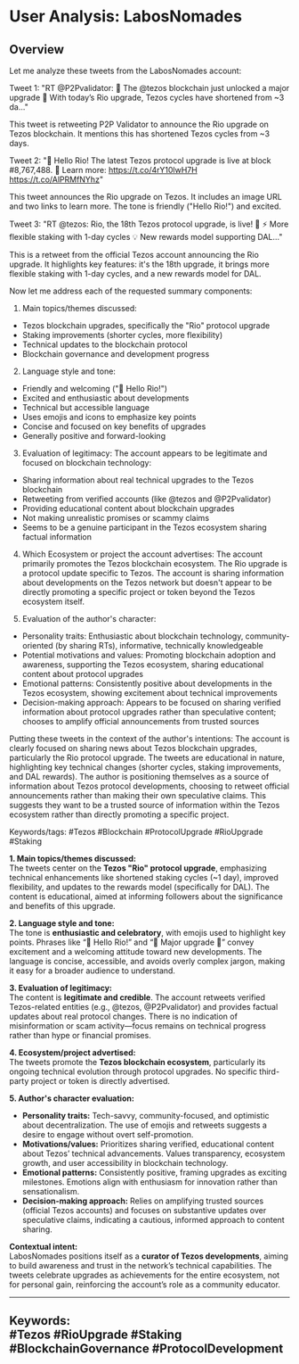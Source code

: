 # User Analysis: LabosNomades

## Overview

<think>
Let me analyze these tweets from the LabosNomades account:

Tweet 1:
"RT @P2Pvalidator: 🚨 The @tezos blockchain just unlocked a major upgrade 🚨
With today’s Rio upgrade, Tezos cycles have shortened from ~3 da..."

This tweet is retweeting P2P Validator to announce the Rio upgrade on Tezos blockchain. It mentions this has shortened Tezos cycles from ~3 days.

Tweet 2:
"👋 Hello Rio!
The latest Tezos protocol upgrade is live at block #8,767,488.
🔗 Learn more: https://t.co/4rY10lwH7H https://t.co/AlPRMfNYhz"

This tweet announces the Rio upgrade on Tezos. It includes an image URL and two links to learn more. The tone is friendly ("Hello Rio!") and excited.

Tweet 3:
"RT @tezos: Rio, the 18th Tezos protocol upgrade, is live! 🌴
⚡️ More flexible staking with 1-day cycles
💡 New rewards model supporting DAL…"

This is a retweet from the official Tezos account announcing the Rio upgrade. It highlights key features: it's the 18th upgrade, it brings more flexible staking with 1-day cycles, and a new rewards model for DAL.

Now let me address each of the requested summary components:

1. Main topics/themes discussed:
- Tezos blockchain upgrades, specifically the "Rio" protocol upgrade
- Staking improvements (shorter cycles, more flexibility)
- Technical updates to the blockchain protocol
- Blockchain governance and development progress

2. Language style and tone:
- Friendly and welcoming ("👋 Hello Rio!")
- Excited and enthusiastic about developments
- Technical but accessible language
- Uses emojis and icons to emphasize key points
- Concise and focused on key benefits of upgrades
- Generally positive and forward-looking

3. Evaluation of legitimacy:
The account appears to be legitimate and focused on blockchain technology:
- Sharing information about real technical upgrades to the Tezos blockchain
- Retweeting from verified accounts (like @tezos and @P2Pvalidator)
- Providing educational content about blockchain upgrades
- Not making unrealistic promises or scammy claims
- Seems to be a genuine participant in the Tezos ecosystem sharing factual information

4. Which Ecosystem or project the account advertises:
The account primarily promotes the Tezos blockchain ecosystem. The Rio upgrade is a protocol update specific to Tezos. The account is sharing information about developments on the Tezos network but doesn't appear to be directly promoting a specific project or token beyond the Tezos ecosystem itself.

5. Evaluation of the author's character:
- Personality traits: Enthusiastic about blockchain technology, community-oriented (by sharing RTs), informative, technically knowledgeable
- Potential motivations and values: Promoting blockchain adoption and awareness, supporting the Tezos ecosystem, sharing educational content about protocol upgrades
- Emotional patterns: Consistently positive about developments in the Tezos ecosystem, showing excitement about technical improvements
- Decision-making approach: Appears to be focused on sharing verified information about protocol upgrades rather than speculative content; chooses to amplify official announcements from trusted sources

Putting these tweets in the context of the author's intentions:
The account is clearly focused on sharing news about Tezos blockchain upgrades, particularly the Rio protocol upgrade. The tweets are educational in nature, highlighting key technical changes (shorter cycles, staking improvements, and DAL rewards). The author is positioning themselves as a source of information about Tezos protocol developments, choosing to retweet official announcements rather than making their own speculative claims. This suggests they want to be a trusted source of information within the Tezos ecosystem rather than directly promoting a specific project.

Keywords/tags:
#Tezos #Blockchain #ProtocolUpgrade #RioUpgrade #Staking
</think>

**1. Main topics/themes discussed:**  
The tweets center on the **Tezos "Rio" protocol upgrade**, emphasizing technical enhancements like shortened staking cycles (~1 day), improved flexibility, and updates to the rewards model (specifically for DAL). The content is educational, aimed at informing followers about the significance and benefits of this upgrade.

**2. Language style and tone:**  
The tone is **enthusiastic and celebratory**, with emojis used to highlight key points. Phrases like “👋 Hello Rio!” and “🚨 Major upgrade 🚨” convey excitement and a welcoming attitude toward new developments. The language is concise, accessible, and avoids overly complex jargon, making it easy for a broader audience to understand.

**3. Evaluation of legitimacy:**  
The content is **legitimate and credible**. The account retweets verified Tezos-related entities (e.g., @tezos, @P2Pvalidator) and provides factual updates about real protocol changes. There is no indication of misinformation or scam activity—focus remains on technical progress rather than hype or financial promises.

**4. Ecosystem/project advertised:**  
The tweets promote the **Tezos blockchain ecosystem**, particularly its ongoing technical evolution through protocol upgrades. No specific third-party project or token is directly advertised.

**5. Author's character evaluation:**  
- **Personality traits:** Tech-savvy, community-focused, and optimistic about decentralization. The use of emojis and retweets suggests a desire to engage without overt self-promotion.
- **Motivations/values:** Prioritizes sharing verified, educational content about Tezos’ technical advancements. Values transparency, ecosystem growth, and user accessibility in blockchain technology.
- **Emotional patterns:** Consistently positive, framing upgrades as exciting milestones. Emotions align with enthusiasm for innovation rather than sensationalism.
- **Decision-making approach:** Relies on amplifying trusted sources (official Tezos accounts) and focuses on substantive updates over speculative claims, indicating a cautious, informed approach to content sharing.

**Contextual intent:**  
LabosNomades positions itself as a **curator of Tezos developments**, aiming to build awareness and trust in the network’s technical capabilities. The tweets celebrate upgrades as achievements for the entire ecosystem, not for personal gain, reinforcing the account’s role as a community educator.

---

**Keywords:**  
#Tezos #RioUpgrade #Staking #BlockchainGovernance #ProtocolDevelopment
---
